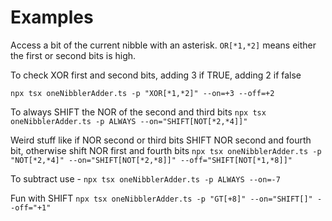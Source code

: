 # Examples

Access a bit of the current nibble with an asterisk. `OR[*1,*2]` means either the first or second bits is high.

To check XOR first and second bits, adding 3 if TRUE, adding 2 if false

`npx tsx oneNibblerAdder.ts -p "XOR[*1,*2]" --on=+3 --off=+2`


To always SHIFT the NOR of the second and third bits
`npx tsx oneNibblerAdder.ts -p ALWAYS --on="SHIFT[NOT[*2,*4]]"`


Weird stuff like if NOR second or third bits SHIFT NOR second and fourth bit, otherwise shift NOR first and fourth bits
`npx tsx oneNibblerAdder.ts -p "NOT[*2,*4]" --on="SHIFT[NOT[*2,*8]]" --off="SHIFT[NOT[*1,*8]]"`

To subtract use -
`npx tsx oneNibblerAdder.ts -p ALWAYS --on=-7`

Fun with SHIFT
`npx tsx oneNibblerAdder.ts -p "GT[+8]" --on="SHIFT[]" --off="+1"`
